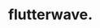 ---
facebook: https://facebook.com/theFlutterwave
instagram: https://instagram.com/theflutterwave
linkedin: https://linkedin.com/company/flutterwave
logohandle: flutterwave
sort: flutterwave
title: flutterwave.
twitter: https://x.com/theflutterwave
website: https://flutterwave.com/us/
youtube: https://youtube.com/channel/UCBIAbIysVyppFIiQP9CV-zQ
---